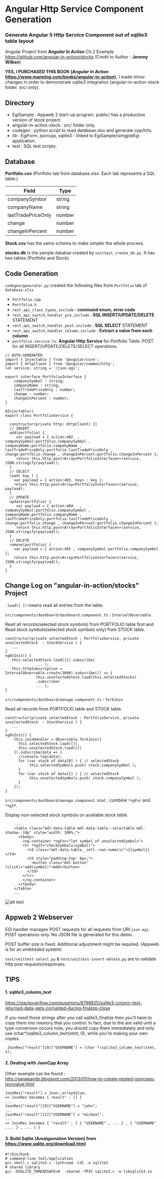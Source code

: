 # Angular Http Service Component Generation

### Generate Angular 5 Http Service Component out of sqlite3 table layout

Angular Project from **_Angular In Action_**  Ch.2 Example https://github.com/angular-in-action/stocks (Credit to Author : **Jeremy Wilken**)

**YES, I PURCHASED THIS BOOK (_Angular In Action_ https://www.manning.com/books/angular-in-action).** I made minor changes in order to demonstrate sqlite3 integration (angular-in-action-stock folder. src/ only). 

## Directory

- EgiSample : Appweb 2 start-up program. public/ has a production version of stock project.
- angular-in-action-stock : src/ folder only. 
- codegen : python script to read database.xlsx and generate cpp/h/ts.
- lib : EgiForm, jsoncpp, sqlite3 - linked to EgiSample/simgpleEgi application. 
- test : SQL test scripts.

## Database 


**Portfolio.csv** (Portfolio tab from database.xlsx. Each tab represents a SQL table.) 

| Field | Type |
|-|-|
|companySymbol | string|
|companyName | string |
|lastTradePriceOnly | number |
|change | number |
|changeInPercent | number |

**Stock.csv** has the same schema to make simpler the whole process.

**stocks.db** is the sample databse created  by `unittest_create_db.py`. It has two tables (Portfolio and Stock)


## Code Generation

`codegen/generator.py` created the following files from `Portfolio` tab of `database.xlsx`

- `Portfolio.cpp` 
- `Portfolio.h`
- `rest_api_class_types.include` : **command enum, error code**
- `rest_api_switch_handler_pre.include` : **SQL INSERT/UPDATE/DELETE** STATEMENT
- `rest_api_switch_handler_post.include` : **SQL SELECT** STATEMENT
- `rest_api_switch_handler_column.include` : **Extract a value from each column**
- `portfolio.service.ts`: **Angular Http Service** for Portfolio Table. POST for all INSERT/UPDATE/DELETE/SELECT operations.


```
// AUTO-GENERATED
import { Injectable } from '@angular/core';
import { HttpClient } from '@angular/common/http';
let service: string = '/json.egi';

export interface PortfolioInterface {
	companySymbol : string;
	companyName : string;
	lastTradePriceOnly : number;
	change : number;
	changeInPercent : number;
}

@Injectable()
export class PortfolioService {

  constructor(private http: HttpClient) {}
  // INSERT
  add(portfolio) {   
     var payload = { action:402  , companySymbol:portfolio.companySymbol , companyName:portfolio.companyName , lastTradePriceOnly:portfolio.lastTradePriceOnly , change:portfolio.change , changeInPercent:portfolio.changeInPercent };
     return this.http.post<Array<PortfolioInterface>>(service, JSON.stringify(payload));
  }
  // SELECT
  load( key ) {
    var payload = { action:403, keys : key };
    return this.http.post<Array<PortfolioInterface>>(service, payload); 
  }
  // UPDATE
  update(portfolio) {  
     var payload = { action:404   , companySymbol:portfolio.companySymbol , companyName:portfolio.companyName , lastTradePriceOnly:portfolio.lastTradePriceOnly , change:portfolio.change , changeInPercent:portfolio.changeInPercent };
     return this.http.post<Array<PortfolioInterface>>(service, JSON.stringify(payload));
  }
  // DELETE
  remove(portfolio) {
    var payload = { action:405 , companySymbol:portfolio.companySymbol };
    return this.http.post<Array<PortfolioInterface>>(service, JSON.stringify(payload));
  }
}
```
## Change Log on "angular-in-action/stocks" Project

`.load([ ])` means read all entries from the table. 

`src/components/dashboard/dashboard.component.ts` : `IntervalObservable` 

Read all records(selected stock symbols) from PORTFOLIO table first and Read stock symbols(selected stock symbols only) from STOCK table.  
```
constructor(private selectedStock : PortfolioService, private unselectedStock  : StockService ) {
   ...
}
ngOnInit() {
   this.selectedStock.load([]).subscribe( 
              ... );
   this.httpSubscription = IntervalObservable.create(3000).subscribe(() => {
              this.unselectedStock.load(this.selectedStocks)
              .subscribe( 
              ... );
}
```

`src/components/dashboard/manage.component.ts` : `forkJoin` 

Read all records from PORTFOLIO table and STOCK table.
```
constructor(private selectedStock : PortfolioService, private unselectedStock  : StockService ) {
   ...
}
ngOnInit() {
    this.joinHandler = Observable.forkJoin([
      this.selectedStock.load([]),
      this.unselectedStock.load([])
    ]).subscribe(data => {
      //console.log(data);
      for (var stock of data[0] ) { // selectedStock
           this.selectedSymbols.push( stock.companySymbol );
      }     
      for (var stock of data[1] ) { // selectedStock
           this.unselectedSymbols.push( stock.companySymbol );
      }
    });
}
```
`src/components/dashboard/manage.component.html` : combine `*ngFor` and `*ngIf`. 

Display non-selected stock symbols on available stock table. 
```
    ...
    <table class="mdl-data-table mdl-data-table--selectable mdl-shadow--2dp" style="width: 100%;">
      <tbody>
        <ng-container *ngFor="let symbol of unselectedSymbols">
        <tr *ngIf="checkSymbols(symbol)"> 
          <td class="mdl-data-table__cell--non-numeric">{{symbol}}</td>
          <td style="padding-top: 6px;">
            <button class="mdl-button" (click)="add(symbol)">Add</button>
          </td>
        </tr>
        </ng-container>
      </tbody>
    </table>
    ...
```
![alt text](https://github.com/phyunsj/Angular-Http-Service-Component-Generation/blob/master/stock.tracker.manage.png "Stock Manage Page")

## Appweb 2 Webserver

EGI handler manages POST requests for all requests from URI:`json.egi`. POST operations only. No JSON file is generated for this demo.

POST buffer size is fixed. Additional adjustment might be required. (Appweb is for an embbeded system)

`test/unittest-select.py` & `test/unittest-insert-delete.py` are to validate http post requests/responses. 



## TIPS



#### 1. sqlite3_column_text 



https://stackoverflow.com/questions/8798825/sqlite3-column-text-returned-data-gets-corrupted-during-finalize-close



If you need those strings after you call sqlite3_finalize then you'll have to copy them into memory that you control. In fact, due to the are valid until a type conversion occurs note, you should copy them immediately and only use (char*)sqlite3_column_text(stmt, 0); while you're making your own copies.

```
 JsonRes["result"][0]["USERNAME"] = (char *)sqlite3_column_text(stmt, 1);
```



#### 2. Dealing with JsonCpp Array

Other example can be found : http://garajeando.blogspot.com/2013/01/how-to-create-nested-jsoncpps-jsonvalue.html

```
JsonRes["result"] = Json::arrayValue;  
=> JsonRes becomes { result" : [] }
...
JsonRes["result"][0]["USERNAME"] = "john";
...
JsonRes["result"][1]["USERNAME"] = "micheal";
...
=> JsonRes becomes { "result" : [ { "USERNAME" , ... } , { "USERNAME" ,... } , ... ] }

```


#### 3. Build Sqlite (Amalgamation Version)  from https://www.sqlite.org/download.html


```
#!/bin/bash
# command-line tool/application
gcc shell.c sqlite3.c -lpthread -ldl -o sqlite3
# shared library
gcc -DSQLITE_THREADSAFE=0  -shared -fPIC sqlite3.c -o libsqlite3.so

```
